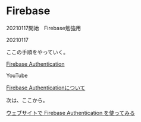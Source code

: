 # Firebase
20210117開始　Firebase勉強用

20210117

ここの手順をやっていく。

[Firebase Authentication](https://firebase.google.com/docs/auth?authuser=0)

YouTube

[Firebase Authenticationについて](https://youtu.be/8sGY55yxicA)

次は、ここから。

[ウェブサイトで Firebase Authentication を使ってみる](https://firebase.google.com/docs/auth/web/start?authuser=0)